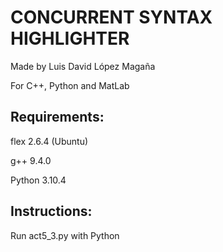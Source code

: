 # CONCURRENT SYNTAX HIGHLIGHTER

Made by Luis David López Magaña

For C++, Python and MatLab

## Requirements:

flex 2.6.4 (Ubuntu)

g++ 9.4.0

Python 3.10.4

## Instructions:

Run act5_3.py with Python